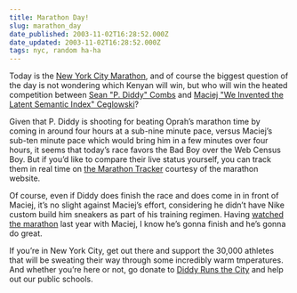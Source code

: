 ```yaml
---
title: Marathon Day!
slug: marathon_day
date_published: 2003-11-02T16:28:52.000Z
date_updated: 2003-11-02T16:28:52.000Z
tags: nyc, random ha-ha
---
```


Today is the [New York City Marathon](http://www.ingnycmarathon.org/raceday/index.php), and of course the biggest question of the day is not wondering which Kenyan will win, but who will win the heated competition between [Sean "P. Diddy" Combs](http://www.diddyrunsthecity.com/soul.html) and [Maciej "We Invented the Latent Semantic Index" Ceglowski](http://www.idlewords.com/)?

Given that P. Diddy is shooting for beating Oprah’s marathon time by coming in around four hours at a sub-nine minute pace, versus Maciej’s sub-ten minute pace which would bring him in a few minutes over four hours, it seems that today’s race favors the Bad Boy over the Web Census Boy. But if you’d like to compare their live status yourself, you can track them in real time on [the Marathon Tracker](http://web4.nyrrc.org/nyrrc/monitor/pages/console/temp/user_8238_6354.html) courtesy of the marathon website.

Of course, even if Diddy does finish the race and does come in in front of Maciej, it’s no slight against Maciej’s effort, considering he didn’t have Nike custom build him sneakers as part of his training regimen. Having [watched the marathon](http://www.dashes.com/anil/index.php?archives/003903.php) last year with Maciej, I know he’s gonna finish and he’s gonna do great.

If you’re in New York City, get out there and support the 30,000 athletes that will be sweating their way through some incredibly warm tmperatures. And whether you’re here or not, go donate to [Diddy Runs the City](http://www.diddyrunsthecity.com/soul.html) and help out our public schools.
